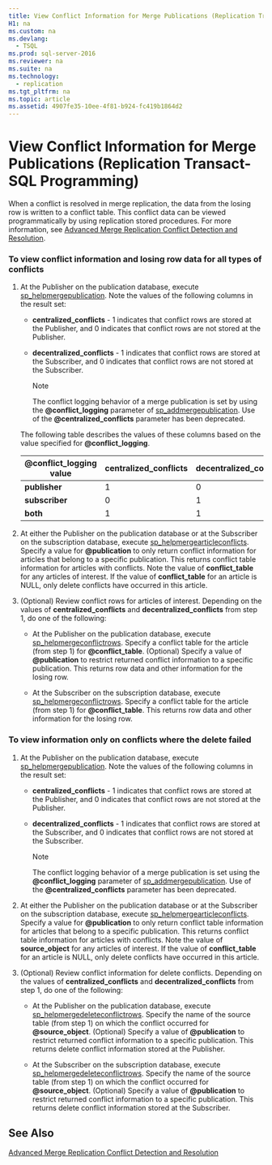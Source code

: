 ```yaml
---
title: View Conflict Information for Merge Publications (Replication Transact-SQL Programming)
H1: na
ms.custom: na
ms.devlang: 
  - TSQL
ms.prod: sql-server-2016
ms.reviewer: na
ms.suite: na
ms.technology: 
  - replication
ms.tgt_pltfrm: na
ms.topic: article
ms.assetid: 4907fe35-10ee-4f81-b924-fc419b1864d2
---
```

# View Conflict Information for Merge Publications (Replication Transact-SQL Programming)
  When a conflict is resolved in merge replication, the data from the losing row is written to a conflict table. This conflict data can be viewed programmatically by using replication stored procedures. For more information, see [Advanced Merge Replication Conflict Detection and Resolution](../../Topics/TopicNameNotContainA/Advanced-Merge-Replication-Conflict-Detection-and-Resolution.md).  
  
### To view conflict information and losing row data for all types of conflicts  
  
1.  At the Publisher on the publication database, execute [sp\_helpmergepublication](../Topic/sp_helpmergepublication%20\(Transact-SQL\).md). Note the values of the following columns in the result set:  
  
    -   **centralized\_conflicts** \- 1 indicates that conflict rows are stored at the Publisher, and 0 indicates that conflict rows are not stored at the Publisher.  
  
    -   **decentralized\_conflicts** \- 1 indicates that conflict rows are stored at the Subscriber, and 0 indicates that conflict rows are not stored at the Subscriber.  
  
        > [!NOTE]  
        >  The conflict logging behavior of a merge publication is set by using the **@conflict\_logging** parameter of [sp\_addmergepublication](../Topic/sp_addmergepublication%20\(Transact-SQL\).md). Use of the **@centralized\_conflicts** parameter has been deprecated.  
  
     The following table describes the values of these columns based on the value specified for **@conflict\_logging**.  
  
    |@conflict\_logging value|centralized\_conflicts|decentralized\_conflicts|  
    |------------------------------|----------------------------|------------------------------|  
    |**publisher**|1|0|  
    |**subscriber**|0|1|  
    |**both**|1|1|  
  
2.  At either the Publisher on the publication database or at the Subscriber on the subscription database, execute [sp\_helpmergearticleconflicts](../Topic/sp_helpmergearticleconflicts%20\(Transact-SQL\).md). Specify a value for **@publication** to only return conflict information for articles that belong to a specific publication. This returns conflict table information for articles with conflicts. Note the value of **conflict\_table** for any articles of interest. If the value of **conflict\_table** for an article is NULL, only delete conflicts have occurred in this article.  
  
3.  \(Optional\) Review conflict rows for articles of interest. Depending on the values of **centralized\_conflicts** and **decentralized\_conflicts** from step 1, do one of the following:  
  
    -   At the Publisher on the publication database, execute [sp\_helpmergeconflictrows](../Topic/sp_helpmergeconflictrows%20\(Transact-SQL\).md). Specify a conflict table for the article \(from step 1\) for **@conflict\_table**. \(Optional\) Specify a value of **@publication** to restrict returned conflict information to a specific publication. This returns row data and other information for the losing row.  
  
    -   At the Subscriber on the subscription database, execute [sp\_helpmergeconflictrows](../Topic/sp_helpmergeconflictrows%20\(Transact-SQL\).md). Specify a conflict table for the article \(from step 1\) for **@conflict\_table**. This returns row data and other information for the losing row.  
  
### To view information only on conflicts where the delete failed  
  
1.  At the Publisher on the publication database, execute [sp\_helpmergepublication](../Topic/sp_helpmergepublication%20\(Transact-SQL\).md). Note the values of the following columns in the result set:  
  
    -   **centralized\_conflicts** \- 1 indicates that conflict rows are stored at the Publisher, and 0 indicates that conflict rows are not stored at the Publisher.  
  
    -   **decentralized\_conflicts** \- 1 indicates that conflict rows are stored at the Subscriber, and 0 indicates that conflict rows are not stored at the Subscriber.  
  
        > [!NOTE]  
        >  The conflict logging behavior of a merge publication is set using the **@conflict\_logging** parameter of [sp\_addmergepublication](../Topic/sp_addmergepublication%20\(Transact-SQL\).md). Use of the **@centralized\_conflicts** parameter has been deprecated.  
  
2.  At either the Publisher on the publication database or at the Subscriber on the subscription database, execute [sp\_helpmergearticleconflicts](../Topic/sp_helpmergearticleconflicts%20\(Transact-SQL\).md). Specify a value for **@publication** to only return conflict table information for articles that belong to a specific publication. This returns conflict table information for articles with conflicts. Note the value of **source\_object** for any articles of interest. If the value of **conflict\_table** for an article is NULL, only delete conflicts have occurred in this article.  
  
3.  \(Optional\) Review conflict information for delete conflicts. Depending on the values of **centralized\_conflicts** and **decentralized\_conflicts** from step 1, do one of the following:  
  
    -   At the Publisher on the publication database, execute [sp\_helpmergedeleteconflictrows](../Topic/sp_helpmergedeleteconflictrows%20\(Transact-SQL\).md). Specify the name of the source table \(from step 1\) on which the conflict occurred for **@source\_object**. \(Optional\) Specify a value of **@publication** to restrict returned conflict information to a specific publication. This returns delete conflict information stored at the Publisher.  
  
    -   At the Subscriber on the subscription database, execute [sp\_helpmergedeleteconflictrows](../Topic/sp_helpmergedeleteconflictrows%20\(Transact-SQL\).md). Specify the name of the source table \(from step 1\) on which the conflict occurred for **@source\_object**. \(Optional\) Specify a value of **@publication** to restrict returned conflict information to a specific publication. This returns delete conflict information stored at the Subscriber.  
  
## See Also  
 [Advanced Merge Replication Conflict Detection and Resolution](../../Topics/TopicNameNotContainA/Advanced-Merge-Replication-Conflict-Detection-and-Resolution.md)  
  
  